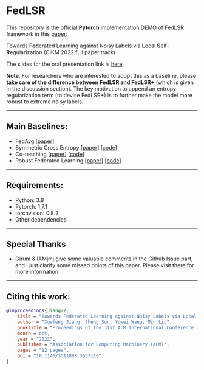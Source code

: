 # FedLSR

This repository is the official **Pytorch** implementation DEMO of FedLSR framework in this [paper](https://arxiv.org/abs/2208.12807):

Towards **Fed**erated Learning against Noisy Labels via **L**ocal **S**elf-**R**egularization (CIKM 2022 full paper track)

The slides for the oral presentation link is [here](https://github.com/Sprinter1999/FedLSR/blob/main/paper/%5BCIKM%E2%80%9922%5D%20Towards%20Federated%20Learning%20against%20Noisy%20Labels%20via%20Local%20Self-Regularization.pdf).

**Note**: For researchers who are interested to adopt this as a baseline, please **take care of the difference between FedLSR and FedLSR+** (which is given in the discussion section). The key motivation to append an entropy regularization term (to devise FedLSR+) is to further make the model more robust to extreme noisy labels.


----------------------------
## Main Baselines:
- FedAvg [[paper](http://proceedings.mlr.press/v54/mcmahan17a?ref=https://githubhelp.com)]
- Symmetric Cross Entropy [[paper](https://openaccess.thecvf.com/content_ICCV_2019/html/Wang_Symmetric_Cross_Entropy_for_Robust_Learning_With_Noisy_Labels_ICCV_2019_paper.html)] [[code](https://github.com/YisenWang/symmetric_cross_entropy_for_noisy_labels)]
- Co-teaching [[paper](https://proceedings.neurips.cc/paper/2018/hash/a19744e268754fb0148b017647355b7b-Abstract.html)] [[code](https://github.com/bhanML/Co-teaching)]
- Robust Federated Learning [[paper](https://ieeexplore.ieee.org/abstract/document/9713942)] [[code](https://github.com/jangsoohyuk/Robust-Federated-Learning-with-Noisy-Labels)]

--------------------------
## Requirements:
- Python:  3.8
- Pytorch:  1.7.1
- torchvision:  0.8.2
- Other dependencies

-------
## Special Thanks
 - Girum & IAMjmj give some valuable comments in the Github Issue part, and I just clarify some missed points of this paper. Please visit there for more information.
-------

## Citing this work:
```bibtex
@inproceedings{Jiang22,
    title = "Towards Federated Learning against Noisy Labels via Local Self-Regularization",
    author = "Xuefeng Jiang, Sheng Sun, Yuwei Wang, Min Liu",
    booktitle = "Proceedings of the 31st ACM International Conference on Information and Knowledge Management (CIKM ’22), October 17–21, 2022, Atlanta, GA, USA",
    month = oct,
    year = "2022",
    publisher = "Association for Computing Machinery (ACM)",
    pages = "12 pages",
    doi = "10.1145/3511808.3557110"
}
```
